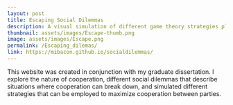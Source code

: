 ```yaml
---
layout: post
title: Escaping Social Dilemmas
description: A visual simulation of different game theory strategies played out across diferent social dilemmas. 
thumbnail: assets/images/Escape-thumb.png
image: assets/images/Escape.png
permalink: /Escaping_dilemas/
link: https://mibacon.github.io/socialdilemmas/
---
```



This website was created in conjunction with my graduate dissertation. 
I explore the nature of cooperation, different social dilemmas that describe situations where cooperation can break down, and simulated different strategies that can be employed to maximize cooperation between parties.

